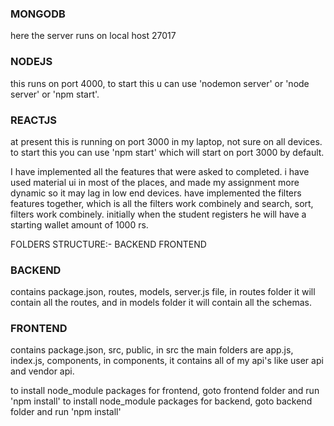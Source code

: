 ### MONGODB
here the server runs on local host 27017

### NODEJS
this runs on port 4000, to start this u can use 'nodemon server' or 'node server' or 'npm start'. 

### REACTJS
at present this is running on port 3000 in my laptop, not sure on all devices.
to start this you can use 'npm start' which will start on port 3000 by default.

I have implemented all the features that were asked to completed. i have used material ui in most of the places, and made my assignment more dynamic so it may lag in low end devices. have implemented the filters features together, which is all the filters work combinely and search, sort, filters work combinely. initially when the student registers he will have a starting wallet amount of 1000 rs.

FOLDERS STRUCTURE:- 
BACKEND
FRONTEND

### BACKEND
contains package.json, routes, models, server.js file, in routes folder it will contain all the routes, and in models folder it will contain all the schemas.

### FRONTEND
contains package.json, src, public, in src the main folders are app.js, index.js, components, in components, it contains all of my api's like user api and vendor api.

to install node_module packages for frontend, goto frontend folder and run 'npm install'
to install node_module packages for backend, goto backend folder and run 'npm install'
